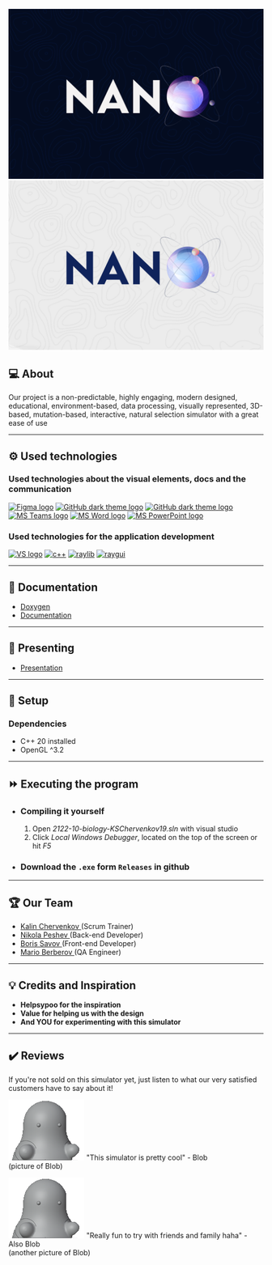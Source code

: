 <p align = "center">
  <img src="assets/logos/Logo_Dark.png#gh-dark-mode-only"/>
  <img src="assets/logos/Logo_Light.png#gh-light-mode-only"/>
</p>

## 💻 About
<p>Our project is a non-predictable, highly engaging, modern designed, educational, environment-based, data processing, visually represented, 3D-based, mutation-based, interactive, natural selection simulator with a great ease of use</p>

___
## ⚙️ Used technologies
### Used technologies about the visual elements, docs and the communication
<p align="left">
    <a href="https://www.figma.com/"><img src="https://img.icons8.com/color/344/figma--v1.png" alt="Figma logo" width=48px/></a>
    <a href="https://github.com/"><img src="https://img.icons8.com/ios/344/github--v1.png#gh-dark-mode-only" alt="GitHub dark theme logo" width=48px /></a>
    <a href="https://github.com/"><img src="https://i.ibb.co/Btcfrfc/image-4.png#gh-light-mode-only" alt="GitHub dark theme logo" width=48px /></a>
    <a href="https://www.microsoft.com/en-ww/microsoft-teams/log-in"><img src="https://img.icons8.com/color/344/microsoft-teams.png" alt = "MS Teams logo" width=48px /></a>
    <a href="https://www.microsoft.com/en-ww/microsoft-365/free-office-online-for-the-web"><img src="https://img.icons8.com/color/344/ms-word.png" alt="MS Word logo" width=48px /></a>
    <a href="https://www.microsoft.com/en-ww/microsoft-365/free-office-online-for-the-web"><img src="https://img.icons8.com/color/344/ms-powerpoint.png" alt="MS PowerPoint logo" width=48px /></a>
</p>

### Used technologies for the application development 
<p align="left">
    <a href="https://visualstudio.microsoft.com/"><img src="https://img.icons8.com/fluency/344/visual-studio.png" alt="VS logo" width=48px /></a>
    <a href="https://www.cplusplus.com/"><img src="https://img.icons8.com/color/344/c-plus-plus-logo.png" alt="c++" width=48px /></a>
    <a href="https://www.raylib.com/"><img src="https://upload.wikimedia.org/wikipedia/commons/f/f4/Raylib_logo.png" alt="raylib" width=48px /></a>
    <a href="https://github.com/raysan5/raygui"><img src="https://github.com/raysan5/raygui/raw/master/logo/raygui_256x256.png" alt="raygui" width=48px /></a>
</p>

___
## 📄 Documentation
  - [Doxygen](https://mcberberov19.github.io/Nano-Documentation/)
  - [Documentation](https://pnl1-broadcast.officeapps.live.com/m/Broadcast.aspx?Fi=8f10e708cdca6ac8%5F8803305f%2Da85e%2D4865%2D91d2%2D184c41d57f64%2Edocx)

  ___
## 📖 Presenting
- [Presentation](https://codingburgas-my.sharepoint.com/:p:/g/personal/bnsavov19_codingburgas_bg/Eci8JtYcgEJCj7WJrLL34LYBcZZXS8IRLApJdLGPrryX0g?e=scixUP)

___
## 💽 Setup
### Dependencies
- C++ 20 installed
- OpenGL ^3.2

___
## ⏩ Executing the program
- ### Compiling it yourself
  1. Open <I>2122-10-biology-KSChervenkov19.sln</I> with visual studio
  1. Click <I>Local Windows Debugger</I>, located on the top of the screen or hit <I>F5</I>

- ### Download the `.exe` form `Releases` in github

___
## 🏆 Our Team

- <a href = "https://github.com/KSChervenkov19"> Kalin Chervenkov </a> (Scrum Trainer)
- <a href = "https://github.com/NDPeshev19"> Nikola Peshev </a> (Back-end Developer)
- <a href = "https://github.com/BNSavov19"> Boris Savov </a> (Front-end Developer)
- <a href = "https://github.com/MCBerberov19"> Mario Berberov </a> (QA Engineer)

___
## 💡 Credits and Inspiration
- **Helpsypoo for the inspiration**
- **Value for helping us with the design**
- **And YOU for experimenting with this simulator**

___
## ✔️ Reviews
If you're not sold on this simulator yet, just listen to what our very satisfied customers have to say about it!

![Picture](assets/Blob.png) "This simulator is pretty cool" - Blob <br>
    (picture of Blob)

![Picture](assets/Blob.png) "Really fun to try with friends and family haha" - Also Blob <br>
    (another picture of Blob)
